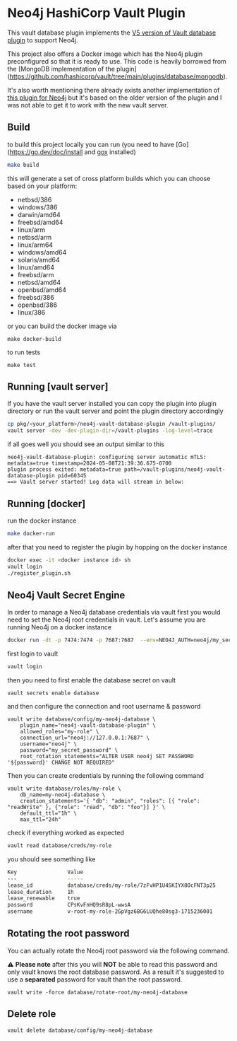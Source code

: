 # Neo4j HashiCorp Vault Plugin
This vault database plugin implements the [V5 version of Vault database plugin](https://developer.hashicorp.com/vault/docs/secrets/databases/custom)  to support Neo4j.

This project also offers a Docker image which has the Neo4j plugin preconfigured so that it is ready to use.
This code is heavily borrowed from the [MongoDB implementation of the plugin] (https://github.com/hashicorp/vault/tree/main/plugins/database/mongodb).

It's also worth mentioning there already exists another implementation of [this plugin for Neo4j](https://github.com/vivacitylabs/vault-plugin-database-neo4j) but it's based on the older version of the plugin and I was not able to get it to work with the new vault server.  

## Build
to build this project locally you can run (you need to have [Go](https://go.dev/doc/install and [gox](https://github.com/mitchellh/gox) installed)

```sh
make build
```
this will generate a set of cross platform builds which you can choose based on your platform:
- netbsd/386
- windows/386
- darwin/amd64
- freebsd/amd64
- linux/arm
- netbsd/arm
- linux/arm64
- windows/amd64
- solaris/amd64
- linux/amd64
- freebsd/arm
- netbsd/amd64
- openbsd/amd64
- freebsd/386
- openbsd/386
- linux/386

or you can build the docker image via
```
make docker-build
```

to run tests
```
make test
```

## Running [vault server]
If you have the vault server installed you can copy the plugin into plugin directory or run the vault server and point the plugin directory accordingly

```sh
cp pkg/<your_platform>/neo4j-vault-database-plugin /vault-plugins/
vault server -dev -dev-plugin-dir=/vault-plugins -log-level=trace
```
if all goes well you should see an output similar to this

```
neo4j-vault-database-plugin: configuring server automatic mTLS: metadata=true timestamp=2024-05-08T21:39:36.675-0700
plugin process exited: metadata=true path=/vault-plugins/neo4j-vault-database-plugin pid=60345
==> Vault server started! Log data will stream in below:
```

## Running [docker]
run the docker instance
```sh
make docker-run
```
after that you need to register the plugin by hopping on the docker instance
```sh
docker exec -it <docker instance id> sh
vault login
./register_plugin.sh
```

## Neo4j Vault Secret Engine
In order to manage a Neo4j database credentials via vault first you would need to set the Neo4j root credentials in vault.
Let's assume you are running Neo4j on a docker instance

```sh
docker run -dt -p 7474:7474 -p 7687:7687  --env=NEO4J_AUTH=neo4j/my_secret_password neo4j
```

first login to vault
```sh
vault login
```

then you need to first enable the database secret on vault

```
vault secrets enable database
```

and then configure the connection and root username & password
```
vault write database/config/my-neo4j-database \
    plugin_name="neo4j-vault-database-plugin" \
    allowed_roles="my-role" \
    connection_url="neo4j://127.0.0.1:7687" \
    username="neo4j" \
    password="my_secret_password" \
    root_rotation_statements="ALTER USER neo4j SET PASSWORD '${password}' CHANGE NOT REQUIRED"
```    

Then you can create credentials by running the following command
```
vault write database/roles/my-role \
    db_name=my-neo4j-database \
    creation_statements='{ "db": "admin", "roles": [{ "role": "readWrite" }, {"role": "read", "db": "foo"}] }' \
    default_ttl="1h" \
    max_ttl="24h"  
```

check if everything worked as expected

```sh
vault read database/creds/my-role
```

you should see something like

```sh
Key                Value
---                -----
lease_id           database/creds/my-role/7zFvHP1U4SKIYX8OcFNT3p25
lease_duration     1h
lease_renewable    true
password           CPsKvFnHQ9sR8pL-wwsA
username           v-root-my-role-2GpVgz6BG6LUQhe80sg3-1715236001
```

## Rotating the root password

<p>You can actually rotate the Neo4j root password via the following command.</p>

:warning: **Please note** after this you will **NOT** be able to read this password and only vault knows the root database password. As a result it's suggested to use a **separated** password for vault than the root password.

```
vault write -force database/rotate-root/my-neo4j-database    
```


## Delete role
```sh
vault delete database/config/my-neo4j-database
```   